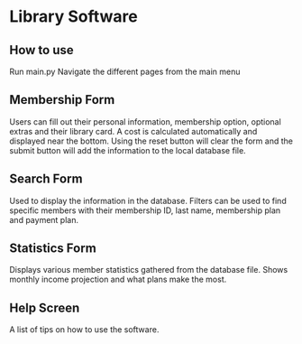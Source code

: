 # Library Software
## How to use
Run main.py
Navigate the different pages from the main menu
## Membership Form
Users can fill out their personal information, membership option, optional extras and their library card. A cost is calculated automatically and displayed near the bottom. Using the reset button will clear the form and the submit button will add the information to the local database file.
## Search Form
Used to display the information in the database. Filters can be used to find specific members with their membership ID, last name, membership plan and payment plan.
## Statistics Form
Displays various member statistics gathered from the database file. Shows monthly income projection and what plans make the most.
## Help Screen
A list of tips on how to use the software.
